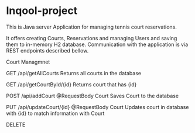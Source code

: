 # Inqool-project
This is Java server Application for managing tennis court reservations.

It offers creating Courts, Reservations and managing Users and saving them to in-memory H2 database. Communication with the application is via REST endpoints described bellow.

Court Managmnet

GET
/api/getAllCourts
Returns all courts in the database

GET
/api/getCourtById/{id}
Returns court that has {id}

POST
/api/addCourt @RequestBody Court
Saves Court to the database

PUT
/api/updateCourt/{id} @RequestBody Court
Updates court in database with {id} to match information with Court

DELETE

